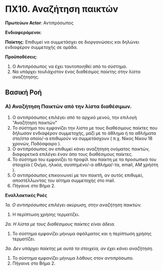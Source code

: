 # ΠΧ10. Αναζήτηση παικτών

**Πρωτεύων Actor**: Αντιπρόσωπος 

**Ενδιαφερόμενοι**:

**Παίκτης**: Επιθυμεί να συμμετάσχει σε διοργανώσεις και δηλώνει ενδιαφέρον συμμετοχής σε ομάδα.

**Προϋποθέσεις**: 
1. Ο Αντιπρόσωπος να έχει ταυτοποιηθεί από το σύστημα.
2. Να υπάρχει τουλάχιστον ένας διαθέσιμος παίκτης στην λίστα αναζήτησης.

## Βασική Ροή

### Α) Αναζήτηση Παικτών από την λίστα διαθέσιμων.
1. Ο αντιπρόσωπος επιλέγει από το αρχικό μενού, την επιλογή "Αναζήτηση παικτών"
2. Το σύστημα του εμφανίζει την λίστα με τους διαθέσιμους παίκτες που δήλωσαν ενδιαφέρον συμμετοχής, μαζί με το άθλημα ή τα αθλήματα στο/στα οποίο/-α επιθυμούν να συμμετάσχουν ( π.χ. Νίκος Νίκου 18 χρονών, Ποδόσφαιρο ).
3. Ο αντιπρόσωπος αν επιθυμεί κάνει αναζήτηση ονόματος παικτών, διαφορετικά επιλέγει έναν άπο τους διαθέσιμους παίκτες.
4. Το σύστημα του εμφανίζει το προφίλ του παίκτη με τα προσωπικά του στοιχεία ( Ον/μο, ηλικία, αγαπημένο/-α αθλήμα/-τα, email, ΑΜ χρήστη ).
5. Ο αντιπρόσωπος επικοινωνεί με τον παικτή, αν αυτός επιθυμεί, αποστέλλωντας του αίτημα συμμετοχής στο mail.
6. Πήγαινε στο Βήμα 2.

**Εναλλακτικές Ροές**

*1α. Ο αντιπρόσωπος επιλέγει ακύρωση, στην αναζήτηση παικτών.*
1. Η περίπτωση χρήσης τερματίζει.

*2α. Η λίστα με τους διαθέσιμους παίκτες είναι άδεια.*
1. Το σύστημα εμφανίζει μήνυμα σφάλματος και η περίπτωση χρήσης τερματίζει.

*3α. Δεν υπάρχει παίκτης με αυτά τα στοιχεία, αν έχει κάνει αναζήτηση.*
1. Το σύστημα εμφανίζει μήνυμα λάθους στον αντιπρόσωπο.
2. Πήγαινε στο Βήμα 2.
